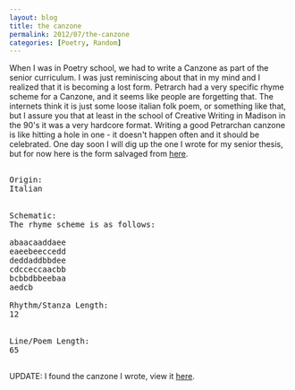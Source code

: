 ```yaml
---
layout: blog
title: the canzone
permalink: 2012/07/the-canzone
categories: [Poetry, Random]
---
```


When I was in Poetry school, we had to write a Canzone as part of the senior curriculum. I was just reminiscing about that in my mind and I realized that it is becoming a lost form. Petrarch had a very specific rhyme scheme for a Canzone, and it seems like people are forgetting that. The internets think it is just some loose italian folk poem, or something like that, but I assure you that at least in the school of Creative Writing in Madison in the 90's it was a very hardcore format. Writing a good Petrarchan canzone is like hitting a hole in one - it doesn't happen often and it should be celebrated. One day soon I will dig up the one I wrote for my senior thesis, but for now here is the form salvaged from <a href="http://www.poetrybase.info/forms/000/31.shtml">here</a>.

<pre>
 
Origin:	 	
Italian

 
Schematic:	 	
The rhyme scheme is as follows:

abaacaaddaee
eaeebeeccedd
deddaddbbdee
cdcceccaacbb
bcbbdbbeebaa
aedcb
 
Rhythm/Stanza Length:	 	
12

 
Line/Poem Length:	 	
65

</pre>

UPDATE: I found the canzone I wrote, view it <a href="http://blog.kristeraxel.com/2012/07/mademoiselle-de-la-dance/">here</a>.
